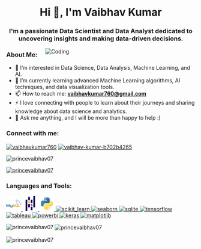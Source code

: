 <h1 align="center">Hi 👋, I'm Vaibhav Kumar</h1>
<h3 align="center">I'm a passionate Data Scientist and Data Analyst dedicated to uncovering insights and making data-driven decisions.</h3>
<img align="right" alt="Coding" width="400" src="https://camo.githubusercontent.com/19db51af5f90f1b152bc0b9078f5fe97053955be5074f03f17019c70345bdcdb/68747470733a2f2f6d69726f2e6d656469756d2e636f6d2f6d61782f313336302f302a37513379765349765f7430696f4a2d5a2e676966">

### About Me:
- 👀 I’m interested in Data Science, Data Analysis, Machine Learning, and AI.
- 🌱 I’m currently learning advanced Machine Learning algorithms, AI techniques, and data visualization tools.
- 📫 How to reach me: **vaibhavkumar760@gmail.com**
- ⚡ I love connecting with people to learn about their journeys and sharing knowledge about data science and analytics.
- 💬 Ask me anything, and I will be more than happy to help :)

<h3 align="left">Connect with me:</h3>
<p align="left">
<a href="https://twitter.com/vaibhavkumar760" target="blank"><img align="center" src="https://raw.githubusercontent.com/rahuldkjain/github-profile-readme-generator/master/src/images/icons/Social/twitter.svg" alt="vaibhavkumar760" height="30" width="40" /></a>
<a href="https://linkedin.com/in/vaibhav-kumar-b702b4265" target="blank"><img align="center" src="https://raw.githubusercontent.com/rahuldkjain/github-profile-readme-generator/master/src/images/icons/Social/linked-in-alt.svg" alt="vaibhav-kumar-b702b4265" height="30" width="40" /></a>
</p>
<p align="left"> <img src="https://komarev.com/ghpvc/?username=princevaibhav07&label=Profile%20views&color=0e75b6&style=flat" alt="princevaibhav07" /> </p>

<p align="left"> <a href="https://github.com/ryo-ma/github-profile-trophy"><img src="https://github-profile-trophy.vercel.app/?username=princevaibhav07" alt="princevaibhav07" /></a> </p>

<h3 align="left">Languages and Tools:</h3>
<p align="left">
<a href="https://www.mysql.com/" target="_blank" rel="noreferrer"> <img src="https://raw.githubusercontent.com/devicons/devicon/master/icons/mysql/mysql-original-wordmark.svg" alt="mysql" width="40" height="40"/> </a>
<a href="https://pandas.pydata.org/" target="_blank" rel="noreferrer"> <img src="https://raw.githubusercontent.com/devicons/devicon/2ae2a900d2f041da66e950e4d48052658d850630/icons/pandas/pandas-original.svg" alt="pandas" width="40" height="40"/> </a>
<a href="https://www.python.org" target="_blank" rel="noreferrer"> <img src="https://raw.githubusercontent.com/devicons/devicon/master/icons/python/python-original.svg" alt="python" width="40" height="40"/> </a>
<a href="https://scikit-learn.org/" target="_blank" rel="noreferrer"> <img src="https://upload.wikimedia.org/wikipedia/commons/0/05/Scikit_learn_logo_small.svg" alt="scikit_learn" width="40" height="40"/> </a>
<a href="https://seaborn.pydata.org/" target="_blank" rel="noreferrer"> <img src="https://seaborn.pydata.org/_images/logo-mark-lightbg.svg" alt="seaborn" width="40" height="40"/> </a>
<a href="https://www.sqlite.org/" target="_blank" rel="noreferrer"> <img src="https://www.vectorlogo.zone/logos/sqlite/sqlite-icon.svg" alt="sqlite" width="40" height="40"/> </a>
<a href="https://www.tensorflow.org" target="_blank" rel="noreferrer"> <img src="https://www.vectorlogo.zone/logos/tensorflow/tensorflow-icon.svg" alt="tensorflow" width="40" height="40"/> </a>
<a href="https://www.tableau.com/" target="_blank" rel="noreferrer"> <img src="https://logos-world.net/wp-content/uploads/2021/10/Tableau-Emblem.png" alt="tableau" width="40" height="40"/> </a>
<a href="https://powerbi.microsoft.com/" target="_blank" rel="noreferrer"> <img src="https://upload.wikimedia.org/wikipedia/commons/c/cf/New_Power_BI_Logo.svg" alt="powerbi" width="40" height="40"/> </a>
<a href="https://keras.io/" target="_blank" rel="noreferrer"> <img src="https://upload.wikimedia.org/wikipedia/commons/a/ae/Keras_logo.svg" alt="keras" width="40" height="40"/> </a>
<a href="https://matplotlib.org/" target="_blank" rel="noreferrer"> <img src="https://upload.wikimedia.org/wikipedia/commons/8/84/Matplotlib_icon.svg" alt="matplotlib" width="40" height="40"/> </a>
</p>

<p><img align="left" src="https://github-readme-stats.vercel.app/api/top-langs?username=princevaibhav07&show_icons=true&locale=en&layout=compact" alt="princevaibhav07" /></p>

<p>&nbsp;<img align="center" src="https://github-readme-stats.vercel.app/api?username=princevaibhav07&show_icons=true&locale=en" alt="princevaibhav07" /></p>

<p><img align="center" src="https://github-readme-streak-stats.herokuapp.com/?user=princevaibhav07&" alt="princevaibhav07" /></p>
